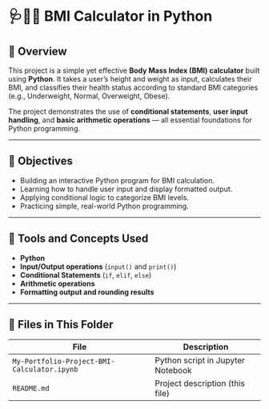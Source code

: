 # 🩺🏋️‍♀️ BMI Calculator in Python  

## 📖 Overview  
This project is a simple yet effective **Body Mass Index (BMI) calculator** built using **Python**. It takes a user’s height and weight as input, calculates their BMI, and classifies their health status according to standard BMI categories (e.g., Underweight, Normal, Overweight, Obese).  

The project demonstrates the use of **conditional statements**, **user input handling**, and **basic arithmetic operations** — all essential foundations for Python programming.

---

## 🎯 Objectives  
- Building an interactive Python program for BMI calculation.  
- Learning how to handle user input and display formatted output.  
- Applying conditional logic to categorize BMI levels.  
- Practicing simple, real-world Python programming.  

---

## 🧩 Tools and Concepts Used  
- **Python**  
- **Input/Output operations** (`input()` and `print()`)  
- **Conditional Statements** (`if`, `elif`, `else`)  
- **Arithmetic operations**  
- **Formatting output and rounding results**  

---

## 📁 Files in This Folder
| File | Description |
|------|--------------|
| `My-Portfolio-Project-BMI-Calculator.ipynb` | Python script in Jupyter Notebook |
| `README.md` | Project description (this file) |


